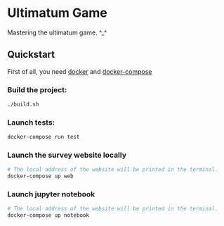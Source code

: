 # Ultimatum Game

Mastering the ultimatum game. ^_^



## Quickstart

First of all, you need [docker](https://docs.docker.com/install/) and [docker-compose](https://docs.docker.com/compose/install/)

### Build the project:
```bash
./build.sh
```

### Launch tests:
```bash
docker-compose run test
```

### Launch the survey website locally
```bash
# The local address of the website will be printed in the terminal.
docker-compose up web
```

### Launch jupyter notebook
```bash
# The local address of the website will be printed in the terminal.
docker-compose up notebook
```